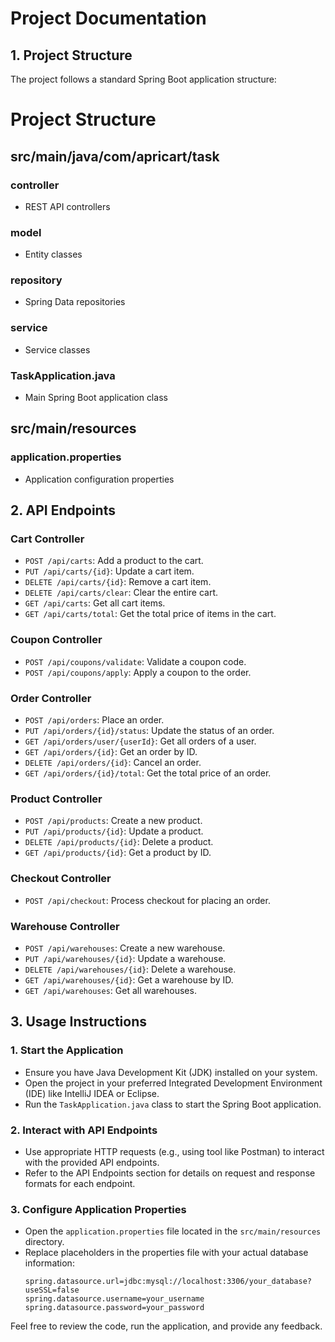 # Project Documentation

## 1. Project Structure

The project follows a standard Spring Boot application structure:

# Project Structure

## src/main/java/com/apricart/task

### controller
- REST API controllers

### model
- Entity classes

### repository
- Spring Data repositories

### service
- Service classes

### TaskApplication.java
- Main Spring Boot application class

## src/main/resources

### application.properties
- Application configuration properties

## 2. API Endpoints

### Cart Controller
- `POST /api/carts`: Add a product to the cart.
- `PUT /api/carts/{id}`: Update a cart item.
- `DELETE /api/carts/{id}`: Remove a cart item.
- `DELETE /api/carts/clear`: Clear the entire cart.
- `GET /api/carts`: Get all cart items.
- `GET /api/carts/total`: Get the total price of items in the cart.

### Coupon Controller
- `POST /api/coupons/validate`: Validate a coupon code.
- `POST /api/coupons/apply`: Apply a coupon to the order.

### Order Controller
- `POST /api/orders`: Place an order.
- `PUT /api/orders/{id}/status`: Update the status of an order.
- `GET /api/orders/user/{userId}`: Get all orders of a user.
- `GET /api/orders/{id}`: Get an order by ID.
- `DELETE /api/orders/{id}`: Cancel an order.
- `GET /api/orders/{id}/total`: Get the total price of an order.

### Product Controller
- `POST /api/products`: Create a new product.
- `PUT /api/products/{id}`: Update a product.
- `DELETE /api/products/{id}`: Delete a product.
- `GET /api/products/{id}`: Get a product by ID.

### Checkout Controller
- `POST /api/checkout`: Process checkout for placing an order.

### Warehouse Controller
- `POST /api/warehouses`: Create a new warehouse.
- `PUT /api/warehouses/{id}`: Update a warehouse.
- `DELETE /api/warehouses/{id}`: Delete a warehouse.
- `GET /api/warehouses/{id}`: Get a warehouse by ID.
- `GET /api/warehouses`: Get all warehouses.

## 3. Usage Instructions

### 1. Start the Application
- Ensure you have Java Development Kit (JDK) installed on your system.
- Open the project in your preferred Integrated Development Environment (IDE) like IntelliJ IDEA or Eclipse.
- Run the `TaskApplication.java` class to start the Spring Boot application.

### 2. Interact with API Endpoints
- Use appropriate HTTP requests (e.g., using tool like Postman) to interact with the provided API endpoints.
- Refer to the API Endpoints section for details on request and response formats for each endpoint.

### 3. Configure Application Properties

- Open the `application.properties` file located in the `src/main/resources` directory.
- Replace placeholders in the properties file with your actual database information:
  ```properties
  spring.datasource.url=jdbc:mysql://localhost:3306/your_database?useSSL=false
  spring.datasource.username=your_username
  spring.datasource.password=your_password

Feel free to review the code, run the application, and provide any feedback.
